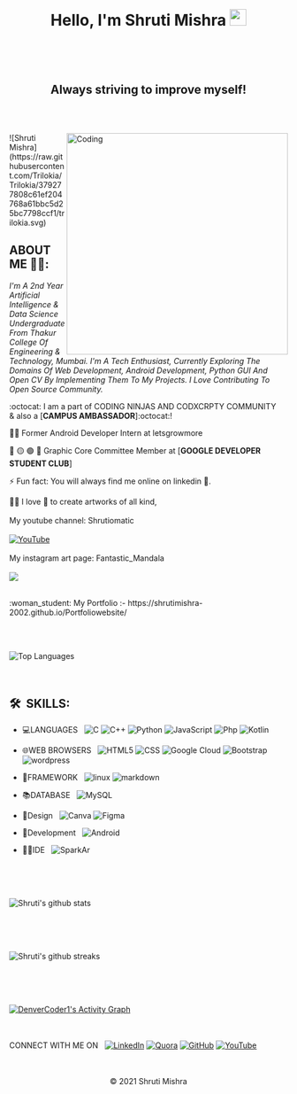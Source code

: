 <!--### Hello Folks 👋-->
<br>
<h1 align="center">Hello, I'm Shruti Mishra <img src="https://raw.githubusercontent.com/aemmadi/aemmadi/master/wave.gif" width="30px"></h1> 
<br>
<p align="center">
<!--<img src="https://camo.githubusercontent.com/12e0d68f4910f6b0bb4358a6e600ddda201427e01ed1bcf264258900109ea9c6/68747470733a2f2f696d6775722e636f6d2f5a396e317935532e676966" height=400px width=600px>-->
<!-- <img src="banner.jpeg" height=350px  width=700px> -->

</p>
<br>
<h2 align="center"> Always striving to improve myself!</h2>

<br ><br>

<img align="right" alt="Coding" width="400" src="https://cdn.dribbble.com/users/2646423/screenshots/5507196/computer.gif">
![Shruti Mishra](https://raw.githubusercontent.com/Trilokia/Trilokia/379277808c61ef204768a61bbc5d25bc7798ccf1/trilokia.svg)

   
   ##  ABOUT ME 💁‍♀️: 

 <!--<h3 align="center">A GIRL WITH MANY DREAMS </h3>-->
<p><i> I'm A 2nd Year Artificial Intelligence & Data Science Undergraduate From Thakur College Of Engineering & Technology, Mumbai.
I'm A Tech Enthusiast,
Currently Exploring The Domains Of Web Development, Android Development, Python GUI And Open CV By Implementing Them To My Projects.
I Love Contributing To Open Source Community.

</i></p>

:octocat:  I am a part of CODING NINJAS AND CODXCRPTY COMMUNITY<br>
& also a [**CAMPUS AMBASSADOR**]:octocat:! 

👩‍💻 Former Android Developer Intern at letsgrowmore

:red_circle: :yellow_circle: :green_circle: :large_blue_circle: Graphic Core Committee Member at [**GOOGLE DEVELOPER STUDENT CLUB**]

⚡ Fun fact: You will always find me online on linkedin 😬.

<p>✍🏻 I love 💝 to create artworks of all kind,<br><br>
My youtube channel: Shrutiomatic <br><br>
<a  href="https://youtube.com/channel/UCbSEF01aiA7nSP6Pt3Bllmg" target="_blank"><img alt="YouTube" src="https://img.shields.io/badge/Youtube-%23FF0000.svg?style=for-the-badge&logo=YouTube&logoColor=white" /></a>
<br><br>
My instagram art page: Fantastic_Mandala <br><br>
<a href="https://www.instagram.com/fantastic_mandala/?utm_medium=copy_link" target="_blank"><img src="https://img.shields.io/badge/Instagram-E4405F?style=for-the-badge&logo=instagram&logoColor=white"/></a>
<br><br>
</p>

 <p>:woman_student: My Portfolio :- https://shrutimishra-2002.github.io/Portfoliowebsite/</p>
  <br><br>
  
  ![Top Languages](https://github-readme-stats.vercel.app/api/top-langs/?username=ShrutiMishra-2002)
  <br><br><br>

## 🛠 &nbsp;SKILLS:

- 💻LANGUAGES &nbsp;
  ![C](https://img.shields.io/badge/C-00599C?style=for-the-badge&logo=c&logoColor=white)
  ![C++](https://img.shields.io/badge/C%2B%2B-00599C?style=for-the-badge&logo=c%2B%2B&logoColor=white)
  ![Python](https://img.shields.io/badge/Python-3776AB?style=for-the-badge&logo=python&logoColor=white)
  ![JavaScript](https://img.shields.io/badge/JavaScript-323330?style=for-the-badge&logo=javascript&logoColor=F7DF1E)
  ![Php](https://img.shields.io/badge/PHP-777BB4?style=for-the-badge&logo=php&logoColor=white)
  ![Kotlin](https://img.shields.io/badge/Kotlin-0095D5?&style=for-the-badge&logo=kotlin&logoColor=white)



- 🌐WEB BROWSERS &nbsp;
  ![HTML5](https://img.shields.io/badge/HTML5-E34F26?style=for-the-badge&logo=html5&logoColor=white)
  ![CSS](https://img.shields.io/badge/CSS-239120?&style=for-the-badge&logo=css3&logoColor=white)
  ![Google Cloud](https://img.shields.io/badge/google%20cloud-21759B?style=for-the-badge&logo=googlecloud&logoColor=white)
  ![Bootstrap](https://img.shields.io/badge/Bootstrap-563D7C?style=for-the-badge&logo=bootstrap&logoColor=white)
  ![wordpress](https://img.shields.io/badge/Wordpress-21759B?style=for-the-badge&logo=wordpress&logoColor=white)
         

- 📔FRAMEWORK &nbsp;
 ![linux](https://img.shields.io/badge/Linux-FCC624?style=for-the-badge&logo=linux&logoColor=black) 
 ![markdown](https://img.shields.io/badge/Markdown-000000?style=for-the-badge&logo=markdown&logoColor=white)<br>
 
 
- :books:DATABASE &nbsp;
 ![MySQL](https://img.shields.io/badge/MySQL-005C84?style=for-the-badge&logo=mysql&logoColor=white)
 
 
 - :art:Design &nbsp;
 ![Canva](https://img.shields.io/badge/Canva-%2300C4CC.svg?&style=for-the-badge&logo=Canva&logoColor=white)
 ![Figma](https://img.shields.io/badge/Figma-F24E1E?style=for-the-badge&logo=figma&logoColor=white)
 
 
 - :iphone:Development &nbsp;
 ![Android](https://img.shields.io/badge/Android-3DDC84?style=for-the-badge&logo=android&logoColor=white)


- 👩‍💻IDE &nbsp; ![SparkAr](https://img.shields.io/badge/Spark%20AR-FF5C83?style=for-the-badge&logo=SparkAR&logoColor=white)

 <br><br><br>


![Shruti's github stats](https://github-readme-stats.vercel.app/api?username=ShrutiMishra-2002&show_icons=true&theme=merko)

<br><br><br>

![Shruti's github streaks](https://github-readme-streak-stats.herokuapp.com/?user=ShrutiMishra-2002)
<!-- 
<br><br><br>

[![Readme Card](https://github-readme-stats.vercel.app/api/pin/?username=ShrutiMishra-2002&repo=Festival-website)]
(https://github.com/ShrutiMishra-2002/Festive-Greetings) -->

<br><br><br>
<!-- https://github.com/ashutosh00710/github-readme-activity-graph -->
<a href="https://github.com/ashutosh00710/github-readme-activity-graph"><img alt="DenverCoder1's Activity Graph" src="https://denvercoder1-activity-graph.herokuapp.com/graph/?username=ShrutiMishra-2002&bg_color=1F222E&color=F8D866&line=F85D7F&point=FFFFFF&hide_border=true" /></a>
<br><br><br>

<span>CONNECT WITH ME ON &nbsp;</span>
  <span><a  href="https://www.linkedin.com/in/shruti-mishra-b270a7203" target="_blank"><img alt="LinkedIn" src="https://img.shields.io/badge/linkedin%20-%230077B5.svg?&style=for-the-badge&logo=linkedin&logoColor=white" /></a></span>
  <span><a  href="https://www.quora.com/profile/Shruti-Mishra-710"><img alt=" Quora" src="https://img.shields.io/badge/Quora-%23B92B27.svg?&style=for-the-badge&logo=Quora&logoColor=white"></a></span>
 <span> <a  href=" https://www.linkedin.com/in/shruti-mishra-b270a7203"><img alt="GitHub" src="https://img.shields.io/badge/GitHub-100000?style=for-the-badge&logo=github&logoColor=white"></a></span>
 <span> <a  href="https://youtube.com/channel/UCbSEF01aiA7nSP6Pt3Bllmg" target="_blank"><img alt="YouTube" src="https://img.shields.io/badge/Youtube-%23FF0000.svg?style=for-the-badge&logo=YouTube&logoColor=white" /></a></span>
  

<br/>
<br />
   
  <!-- <div align=center>:copyright: Shruti Mishra</center></div> -->
  <!-- <div align="center">© 2021 Shruti Mishra </div> -->
  <div align="center">
© 2021 Shruti Mishra </div>
